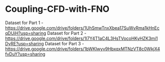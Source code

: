 # Coupling-CFD-with-FNO




Dataset for Part 1 - https://drive.google.com/drive/folders/1UhSmwTnxXbea17SuWvRma1kHnEcqDUiH?usp=sharing
Dataset for Part 2 - https://drive.google.com/drive/folders/1l7Y4T1aC4L3HsTVocoHKyHZK3mi1DyRE?usp=sharing
Dataset for Part 3 - https://drive.google.com/drive/folders/1bWKIwyv9HbxqxMTNzVT8c0WkjX4fvDuY?usp=sharing

